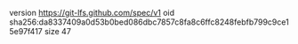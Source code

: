 version https://git-lfs.github.com/spec/v1
oid sha256:da8337409a0d53b0bed086dbc7857c8fa8c6ffc8248febfb799c9ce15e97f417
size 47
